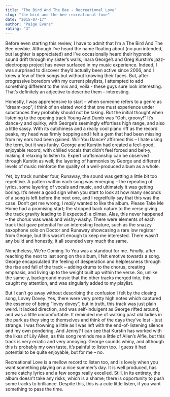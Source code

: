 ```yaml
---
title: "The Bird And The Bee - Recreational Love"
slug: "the-bird-and-the-bee-recreational-love"
date: "2015-07-17"
author: "Paige Evans"
rating: "3"
---
```


Before even starting this review, I have to admit that I’m a The Bird And The Bee newbie. Although I’ve heard the name floating about (no pun intended, but laughter is appreciated) and I’ve occasionally heard their hypnotic sound drift through my sister’s walls, Inara George’s and Greg Kurstin’s jazz-electropop project has never surfaced in my music experience. Indeed, I was surprised to discover they’d actually been active since 2006, and I knew a few of their songs but without knowing their faces. But, after progressive boredom with my current playlists, I attempted to add something different to the mix and, voilà - these guys sure look interesting. That’s definitely an adjective to describe them – interesting.

Honestly, I was apprehensive to start – when someone refers to a genre as “dream-pop”, I think of an elated world that one must experience under substances they probably should not be taking. But the initial thought when listening to the opening track Young And Dumb was “Ooh, groovy!” It’s dance-y and quirky, with George’s seemingly effortless high range, and also a little sassy. With its catchiness and a really cool piano riff as the record peaks, my head was firmly bopping and I felt a gem that had been missing from my ears had been gained. Will You Dance? affirmed this – I hate using the term, but it was funky. George and Kurstin had created a feel-good, enjoyable record, with chilled vocals that didn’t feel forced and belt-y, making it relaxing to listen to. Expert craftsmanship can be observed through Kurstin as well; the layering of harmonies by George and different levels of music reinforce the quality of a well-produced album as a whole.

Yet, by track number four, Runaway, the sound was getting a little bit too repetitive. A pattern within each song was emerging – the repeating of lyrics, some layering of vocals and music, and ultimately it was getting boring. It’s never a good sign when you start to look at how many seconds of a song is left before the next one, and I regretfully say that this was the case. Don’t get me wrong; I _really_ wanted to like the album. Please Take Me Home had a promising start; the stripped back nature to the verse giving the track gravity leading to (I expected) a climax. Alas, this never happened – the chorus was weak and wishy-washy. There were elements of each track that gave potential for an interesting feature, such as the snazzy saxophone solo on Doctor and Runaway showcasing a rare low register from George, but this wasn’t enough to keep me interested. There wasn’t any build and honestly, it all sounded very much the same.

Nonetheless, We’re Coming To You was a standout for me. _Finally_, after reaching the next to last song on the album, I felt emotive towards a song. George encapsulated the feeling of desperation and helplessness through the rise and fall of the track – adding drums to the chorus, creating emphasis, and living up to the weight built up within the verse. So, unlike the same-y, background music that the other tracks merged into, this caught my attention, and was singularly added to my playlist.

But I can’t go away without describing the confusion I felt by the closing song, Lovey Dovey. Yes, there were very pretty high notes which captured the essence of being “lovey dovey”, but in truth, this track was just plain weird. It lacked direction, and was self-indulgent as George rifted around, and was a little uncomfortable. It reminded me of walking past old ladies in the park as they sing to themselves and think of the days they’ve lost - just strange. I was frowning a little as I was left with the end-of-listening silence and my own pondering. And Jenny? I can see that Kurstin has worked with the likes of Lily Allen, as this song reminds me a little of Allen’s Alfie, but this track is very erratic and very annoying. George sounds whiny, and although this is probably my own taste, it’s painful to listen too. I guess it had potential to be quite enjoyable, but for me – no.

Recreational Love is a mellow record to listen too, and is lovely when you want something playing on a nice summer’s day. It is well produced, has some catchy lyrics and a few songs really excelled. Still, in its entirety, the album doesn’t take any risks, which is a shame; there is opportunity to push some tracks to brilliance. Despite this, this is a cute little listen, if you want something to pass the time.
